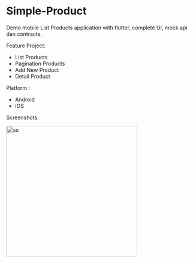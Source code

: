 # Simple-Product

Demo mobile List Products application with flutter, complete UI, mock api dan contracts.

Feature Project:
+ List Products
+ Pagination Products
+ Add New Product
+ Detail Product

Platform :
+ Android
+ iOS

<p>

Screenshots:

<p float="left">
  <img width="349" alt="ss" src="https://github.com/user-attachments/assets/8fbf3d2a-dd47-48d8-ab60-bf23e32966b8">
</p>
